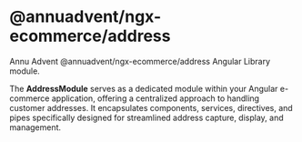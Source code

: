 # @annuadvent/ngx-ecommerce/address

Annu Advent @annuadvent/ngx-ecommerce/address Angular Library module.

The **AddressModule** serves as a dedicated module within your Angular e-commerce application, offering a centralized approach to handling customer addresses. It encapsulates components, services, directives, and pipes specifically designed for streamlined address capture, display, and management.
